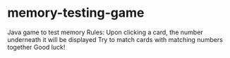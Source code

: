 # memory-testing-game
Java game to test memory
Rules: Upon clicking a card, the number underneath it will be displayed
Try to match cards with matching numbers together
Good luck!
